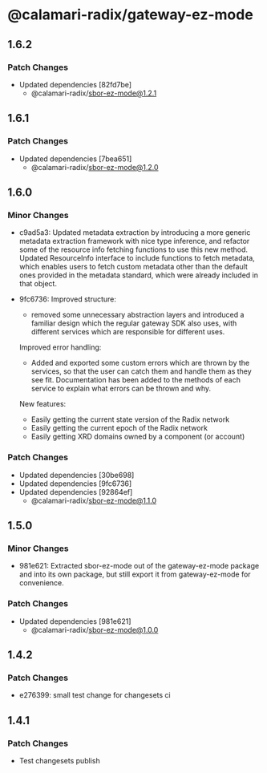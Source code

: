 # @calamari-radix/gateway-ez-mode

## 1.6.2

### Patch Changes

- Updated dependencies [82fd7be]
    - @calamari-radix/sbor-ez-mode@1.2.1

## 1.6.1

### Patch Changes

- Updated dependencies [7bea651]
    - @calamari-radix/sbor-ez-mode@1.2.0

## 1.6.0

### Minor Changes

- c9ad5a3: Updated metadata extraction by introducing a more generic metadata extraction framework with nice type inference, and refactor some of the resource info fetching functions to use this new method.
  Updated ResourceInfo interface to include functions to fetch metadata, which enables users to fetch custom metadata other than the default ones provided in the metadata standard, which were already included in that object.
- 9fc6736: Improved structure:

    - removed some unnecessary abstraction layers and introduced a familiar design which the regular gateway SDK also uses, with different services which are responsible for different uses.

    Improved error handling:

    - Added and exported some custom errors which are thrown by the services, so that the user can catch them and handle them as they see fit. Documentation has been added to the methods of each service to explain what errors can be thrown and why.

    New features:

    - Easily getting the current state version of the Radix network
    - Easily getting the current epoch of the Radix network
    - Easily getting XRD domains owned by a component (or account)

### Patch Changes

- Updated dependencies [30be698]
- Updated dependencies [9fc6736]
- Updated dependencies [92864ef]
    - @calamari-radix/sbor-ez-mode@1.1.0

## 1.5.0

### Minor Changes

- 981e621: Extracted sbor-ez-mode out of the gateway-ez-mode package and into its own package, but still export it from gateway-ez-mode for convenience.

### Patch Changes

- Updated dependencies [981e621]
    - @calamari-radix/sbor-ez-mode@1.0.0

## 1.4.2

### Patch Changes

- e276399: small test change for changesets ci

## 1.4.1

### Patch Changes

- Test changesets publish
